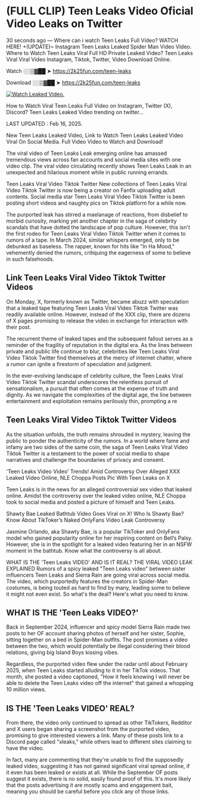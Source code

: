# (FULL CLIP) Teen Leaks Video Oficial Video Leaks on Twitter

30 seconds ago — Where can i watch Teen Leaks Full Video? WATCH HERE! +(UPDATE)~ Instagram Teen Leaks Leaked Spider Man Video Video. Where to Watch Teen Leaks Viral Full HD Private Leaked Video? Teen Leaks Viral Viral Video Instagram, Tiktok, Twitter, Video Download Online.

Watch ░░▒▓██ ➤ https://2k25fun.com/teen-leaks

Download ░░▒▓██ ➤ https://2k25fun.com/teen-leaks

[![Watch Leaked Video.](https://miro.medium.com/v2/resize:fit:828/format:webp/1*cilzJN44JGOrTw9NJCrNHA.gif "Watch Leaked Video")](https://2k25fun.com/teen-leaks)

How to Watch Viral Teen Leaks Full Video on Instagram, Twitter (X), Discord? Teen Leaks Leaked Video trending on twitter...

LAST UPDATED : Feb 16, 2025.

New Teen Leaks Leaked Video, Link to Watch Teen Leaks Leaked Video Viral On Social Media. Full Video Video to Watch and Download!

The viral video of Teen Leaks Leak emerging online has amassed tremendous views across fan accounts and social media sites with one video clip. The viral video circulating recently shows Teen Leaks Leak in an unexpected and hilarious moment while in public running errands.

Teen Leaks Viral Video Tiktok Twitter New collections of Teen Leaks Viral Video Tiktok Twitter is now being a creator on Fanfix uploading adult contents. Social media star Teen Leaks Viral Video Tiktok Twitter is been posting short videos and naughty pics on Tiktok platform for a while now.

The purported leak has stirred a maelanage of reactions, from disbelief to morbid curiosity, marking yet another chapter in the saga of celebrity scandals that have dotted the landscape of pop culture. However, this isn't the first rodeo for Teen Leaks Viral Video Tiktok Twitter when it comes to rumors of a tape. In March 2024, similar whispers emerged, only to be debunked as baseless. The rapper, known for hits like "In Ha Mood," vehemently denied the rumors, critiquing the eagerness of some to believe in such falsehoods.

## Link Teen Leaks Viral Video Tiktok Twitter Videos

On Monday, X, formerly known as Twitter, became abuzz with speculation that a leaked tape featuring Teen Leaks Viral Video Tiktok Twitter was readily available online. However, instead of the XXX clip, there are dozens of X pages promising to release the video in exchange for interaction with their post.

The recurrent theme of leaked tapes and the subsequent fallout serves as a reminder of the fragility of reputation in the digital era. As the lines between private and public life continue to blur, celebrities like Teen Leaks Viral Video Tiktok Twitter find themselves at the mercy of internet chatter, where a rumor can ignite a firestorm of speculation and judgment.

In the ever-evolving landscape of celebrity culture, the Teen Leaks Viral Video Tiktok Twitter scandal underscores the relentless pursuit of sensationalism, a pursuit that often comes at the expense of truth and dignity. As we navigate the complexities of the digital age, the line between entertainment and exploitation remains perilously thin, prompting a re

##  Teen Leaks Viral Video Tiktok Twitter Videos

As the situation unfolds, the truth remains shrouded in mystery, leaving the public to ponder the authenticity of the rumors. In a world where fame and infamy are two sides of the same coin, the saga of Teen Leaks Viral Video Tiktok Twitter is a testament to the power of social media to shape narratives and challenge the boundaries of privacy and consent.

'Teen Leaks Video Video' Trends! Amid Controversy Over Alleged XXX Leaked Video Online, NLE Choppa Posts Pic With Teen Leaks on X

Teen Leaks is in the news for an alleged controversial sex video that leaked online. Amidst the controversy over the leaked video online, NLE Choppa took to social media and posted a picture of himself and Teen Leaks.

Shawty Bae Leaked Bathtub Video Goes Viral on X! Who Is Shawty Bae? Know About TikToker’s Naked OnlyFans Video Leak Controversy

Jasmine Orlando, aka Shawty Bae, is a popular TikToker and OnlyFans model who gained popularity online for her inspiring content on Bell’s Palsy. However, she is in the spotlight for a leaked video featuring her in an NSFW moment in the bathtub. Know what the controversy is all about.

WHAT IS THE 'Teen Leaks VIDEO' AND IS IT REAL? THE VIRAL VIDEO LEAK EXPLAINED Rumors of a spicy leaked "Teen Leaks video" between sister influencers Teen Leaks and Sierra Rain are going viral across social media. The video, which purportedly features the creators in Spider-Man costumes, is being touted as hard to find by many, leading some to believe it might not even exist. So what's the deal? Here's what you need to know.

## WHAT IS THE 'Teen Leaks VIDEO?'

Back in September 2024, influencer and spicy model Sierra Rain made two posts to her OF account sharing photos of herself and her sister, Sophie, sitting together on a bed in Spider-Man outfits. The post promises a video between the two, which would potentially be illegal considering their blood relations, giving big Island Boys kissing vibes.

Regardless, the purported video flew under the radar until about February 2025, when Teen Leaks started alluding to it in her TikTok videos. That month, she posted a video captioned, "How it feels knowing I will never be able to delete the Teen Leaks video off the internet" that gained a whopping 10 million views.

## IS THE 'Teen Leaks VIDEO' REAL?

From there, the video only continued to spread as other TikTokers, Redditor and X users began sharing a screenshot from the purported video, promising to give interested viewers a link. Many of these posts link to a Discord page called "xleaks," while others lead to different sites claiming to have the video.

In fact, many are commenting that they're unable to find the supposedly leaked video, suggesting it has not gained significant viral spread online, if it even has been leaked or exists at all. While the September OF posts suggest it exists, there is no solid, easily found proof of this. It's more likely that the posts advertising it are mostly scams and engagement bait, meaning you should be careful before you click any of those links.